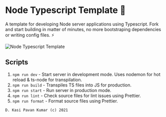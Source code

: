 # Node Typescript Template 🚀

A template for developing Node server applications using Typescript. Fork and start building in matter of minutes, no more bootstraping dependencies or writing config files. ⚡

![Node Typescript Template](https://i.imgur.com/zw88FDM.png)

## Scripts

1. `npm run dev` - Start server in development mode. Uses nodemon for hot reload & ts-node for transpilation.
2. `npm run build` - Transpiles TS files into JS for production.
3. `npm run start` - Run server in production mode.
4. `npm run lint` - Check source files for lint issues using Prettier.
5. `npm run format` - Format source files using Prettier.

`D. Kasi Pavan Kumar (c) 2021`
